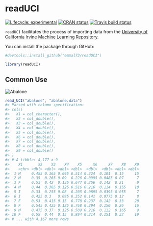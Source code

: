 
<!-- README.md is generated from README.Rmd. Please edit that file -->

# readUCI

<!-- badges: start -->

[![Lifecycle:
experimental](https://img.shields.io/badge/lifecycle-experimental-orange.svg)](https://www.tidyverse.org/lifecycle/#experimental)
[![CRAN
status](https://www.r-pkg.org/badges/version/readUCI)](https://CRAN.R-project.org/package=readUCI)
[![Travis build
status](https://travis-ci.org/emmal73/readUCI.svg?branch=master)](https://travis-ci.org/emmal73/readUCI)
<!-- badges: end -->

`readUCI` facilitates the process of importing data from the [University
of California Irvine Machine Learning
Repository](%22https://archive.ics.uci.edu/ml/datasets.php%22).

You can install the package through GitHub:

``` r
#devtools::install_github("emmal73/readUCI")

library(readUCI)
```

## Common Use

![Abalone](%22abalone_annotated.JPG%22)

``` r
read_UCI("abalone", "abalone.data")
#> Parsed with column specification:
#> cols(
#>   X1 = col_character(),
#>   X2 = col_double(),
#>   X3 = col_double(),
#>   X4 = col_double(),
#>   X5 = col_double(),
#>   X6 = col_double(),
#>   X7 = col_double(),
#>   X8 = col_double(),
#>   X9 = col_double()
#> )
#> # A tibble: 4,177 x 9
#>    X1       X2    X3    X4    X5     X6     X7    X8    X9
#>    <chr> <dbl> <dbl> <dbl> <dbl>  <dbl>  <dbl> <dbl> <dbl>
#>  1 M     0.455 0.365 0.095 0.514 0.224  0.101  0.15     15
#>  2 M     0.35  0.265 0.09  0.226 0.0995 0.0485 0.07      7
#>  3 F     0.53  0.42  0.135 0.677 0.256  0.142  0.21      9
#>  4 M     0.44  0.365 0.125 0.516 0.216  0.114  0.155    10
#>  5 I     0.33  0.255 0.08  0.205 0.0895 0.0395 0.055     7
#>  6 I     0.425 0.3   0.095 0.352 0.141  0.0775 0.12      8
#>  7 F     0.53  0.415 0.15  0.778 0.237  0.142  0.33     20
#>  8 F     0.545 0.425 0.125 0.768 0.294  0.150  0.26     16
#>  9 M     0.475 0.37  0.125 0.509 0.216  0.112  0.165     9
#> 10 F     0.55  0.44  0.15  0.894 0.314  0.151  0.32     19
#> # ... with 4,167 more rows
```
